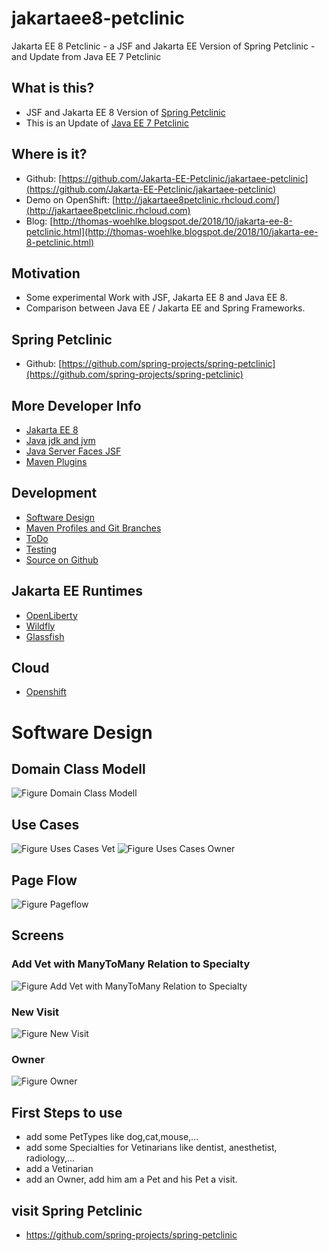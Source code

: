 # jakartaee8-petclinic
Jakarta EE 8 Petclinic -  a JSF and Jakarta EE Version of Spring Petclinic -  and Update from Java EE 7 Petclinic
## What is this?
* JSF and Jakarta EE 8 Version of [Spring Petclinic](https://github.com/spring-projects/spring-petclinic)
* This is an Update of [Java EE 7 Petclinic](https://github.com/Jakarta-EE-Petclinic/javaee7-petclinic)
## Where is it?
* Github: [https://github.com/Jakarta-EE-Petclinic/jakartaee-petclinic](https://github.com/Jakarta-EE-Petclinic/jakartaee-petclinic)
* Demo on OpenShift: [http://jakartaee8petclinic.rhcloud.com/](http://jakartaee8petclinic.rhcloud.com)
* Blog: [http://thomas-woehlke.blogspot.de/2018/10/jakarta-ee-8-petclinic.html](http://thomas-woehlke.blogspot.de/2018/10/jakarta-ee-8-petclinic.html)
## Motivation
* Some experimental Work with JSF, Jakarta EE 8 and Java EE 8. 
* Comparison between Java EE / Jakarta EE and Spring Frameworks.
## Spring Petclinic
* Github: [https://github.com/spring-projects/spring-petclinic](https://github.com/spring-projects/spring-petclinic)

## More Developer Info
* [Jakarta EE 8](etc/JARTKARTA_EE.md)
* [Java jdk and jvm](etc/JAVA_JDK_AND_JVM.md)
* [Java Server Faces JSF](etc/JSF_PRIMEFACES.md)
* [Maven Plugins](etc/MAVEN.md)
## Development
* [Software Design](etc/Software_Design.md)
* [Maven Profiles and Git Branches](etc/PROFILES_AND_BRANCHES.md)
* [ToDo](etc/TODO.md)
* [Testing](etc/TESTING.md)
* [Source on Github](etc/SOURCE.md)
## Jakarta EE Runtimes
* [OpenLiberty](etc/RUNTIME_OPEN_LIBERTY.md)
* [Wildfly](etc/RUNTIME_WILDFLY.md)
* [Glassfish](etc/RUNTIME_GLASSFISH.md)
## Cloud
* [Openshift](etc/CLOUD.md)

# Software Design
## Domain Class Modell
![Figure Domain Class Modell](etc/images/DomainClassModell.jpg)
## Use Cases
![Figure Uses Cases Vet](etc/images/UseCases.jpg)
![Figure Uses Cases Owner](etc/images/UseCasesOwner.jpg)
## Page Flow
![Figure Pageflow](etc/images/Pageflow.jpg)
## Screens
### Add Vet with ManyToMany Relation to Specialty
![Figure Add Vet with ManyToMany Relation to Specialty](etc/images/screenAddVet.png)
### New Visit
![Figure New Visit](etc/images/screenNewVisit.png])
### Owner
![Figure Owner](etc/images/screenOwner.png)

## First Steps to use ##
* add some PetTypes like dog,cat,mouse,...
* add some Specialties for Vetinarians like dentist, anesthetist, radiology,...
* add a Vetinarian
* add an Owner, add him am a Pet and his Pet a visit.

## visit Spring Petclinic ##
* https://github.com/spring-projects/spring-petclinic

